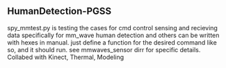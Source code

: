## HumanDetection-PGSS

spy_mmtest.py is testing the cases for cmd control sensing and recieving data specifically for mm_wave human detection and others can be written with hexes in manual. just define a function for the desired command like so, and it should run. see mmwaves_sensor dirr for specific details. Collabed with Kinect, Thermal, Modeling
